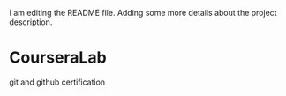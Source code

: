 I am editing the README file. Adding some more details about the project description.
# CourseraLab
git and github certification
